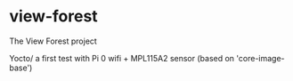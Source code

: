 # view-forest
The View Forest project

Yocto/		a first test with Pi 0 wifi + MPL115A2 sensor (based on 'core-image-base')
